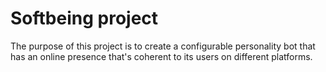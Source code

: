 # Softbeing project

The purpose of this project is to create a configurable personality bot that has an online presence that's coherent to its users
on different platforms.